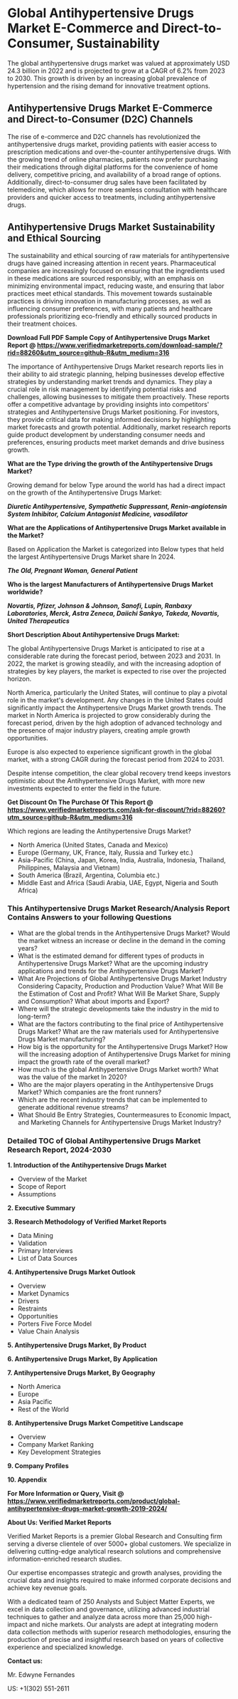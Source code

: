 <h1>Global Antihypertensive Drugs Market E-Commerce and Direct-to-Consumer, Sustainability</h1><p class=""><p>The global antihypertensive drugs market was valued at approximately USD 24.3 billion in 2022 and is projected to grow at a CAGR of 6.2% from 2023 to 2030. This growth is driven by an increasing global prevalence of hypertension and the rising demand for innovative treatment options.</p><h2>Antihypertensive Drugs Market E-Commerce and Direct-to-Consumer (D2C) Channels</h2><p>The rise of e-commerce and D2C channels has revolutionized the antihypertensive drugs market, providing patients with easier access to prescription medications and over-the-counter antihypertensive drugs. With the growing trend of online pharmacies, patients now prefer purchasing their medications through digital platforms for the convenience of home delivery, competitive pricing, and availability of a broad range of options. Additionally, direct-to-consumer drug sales have been facilitated by telemedicine, which allows for more seamless consultation with healthcare providers and quicker access to treatments, including antihypertensive drugs.</p><h2>Antihypertensive Drugs Market Sustainability and Ethical Sourcing</h2><p>The sustainability and ethical sourcing of raw materials for antihypertensive drugs have gained increasing attention in recent years. Pharmaceutical companies are increasingly focused on ensuring that the ingredients used in these medications are sourced responsibly, with an emphasis on minimizing environmental impact, reducing waste, and ensuring that labor practices meet ethical standards. This movement towards sustainable practices is driving innovation in manufacturing processes, as well as influencing consumer preferences, with many patients and healthcare professionals prioritizing eco-friendly and ethically sourced products in their treatment choices.</p></p><p class=""><strong>Download Full PDF Sample Copy of Antihypertensive Drugs Market Report @ <a href="https://www.verifiedmarketreports.com/download-sample/?rid=88260&utm_source=github-R&utm_medium=316" target="_blank">https://www.verifiedmarketreports.com/download-sample/?rid=88260&utm_source=github-R&utm_medium=316</a></strong></p><p>The importance of&nbsp;Antihypertensive Drugs Market research reports lies in their ability to aid strategic planning, helping businesses develop effective strategies by understanding market trends and dynamics. They play a crucial role in risk management by identifying potential risks and challenges, allowing businesses to mitigate them proactively. These reports offer a competitive advantage by providing insights into competitors' strategies and Antihypertensive Drugs Market positioning. For investors, they provide critical data for making informed decisions by highlighting market forecasts and growth potential. Additionally, market research reports guide product development by understanding consumer needs and preferences, ensuring products meet market demands and drive business growth.</p><p><strong>What are the&nbsp;Type driving the growth of the Antihypertensive Drugs Market?</strong></p><p id="" class="">Growing demand for below Type around the world has had a direct impact on the growth of the Antihypertensive Drugs Market:</p><p class=""><em><strong>Diuretic Antihypertensive, Sympathetic Suppressant, Renin-angiotensin System Inhibitor, Calcium Antagonist Medicine, vasodilator</strong></em></p><p class=""><strong>What are the&nbsp;Applications&nbsp;of Antihypertensive Drugs Market available in the Market?</strong></p><p id="" class="">Based on Application the Market is categorized into Below types that held the largest Antihypertensive Drugs Market share In 2024.</p><p class=""><em><strong>The Old, Pregnant Woman, General Patient</strong></em></p><p class=""><strong>Who is the largest Manufacturers of Antihypertensive Drugs Market worldwide?</strong></p><p><em><strong>Novartis, Pfizer, Johnson & Johnson, Sanofi, Lupin, Ranbaxy Laboratories, Merck, Astra Zeneca, Daiichi Sankyo, Takeda, Novartis, United Therapeutics</strong></em></p><p id="" class=""><strong>Short Description About Antihypertensive Drugs Market:</strong></p><p>The global Antihypertensive Drugs Market is anticipated to rise at a considerable rate during the forecast period, between 2023 and 2031. In 2022, the market is growing steadily, and with the increasing adoption of strategies by key players, the market is expected to rise over the projected horizon.</p><p>North America, particularly the United States, will continue to play a pivotal role in the market's development. Any changes in the United States could significantly impact the Antihypertensive Drugs Market growth trends. The market in North America is projected to grow considerably during the forecast period, driven by the high adoption of advanced technology and the presence of major industry players, creating ample growth opportunities.</p><p>Europe is also expected to experience significant growth in the global market, with a strong CAGR during the forecast period from 2024 to 2031.</p><p>Despite intense competition, the clear global recovery trend keeps investors optimistic about the Antihypertensive Drugs Market, with more new investments expected to enter the field in the future.</p><p id="" class=""><strong>Get Discount On The Purchase Of This Report @ <a href="https://www.verifiedmarketreports.com/ask-for-discount/?rid=88260?utm_source=github-R&utm_medium=316" target="_blank">https://www.verifiedmarketreports.com/ask-for-discount/?rid=88260?utm_source=github-R&utm_medium=316</a></strong></p><p class="">Which regions are leading the Antihypertensive Drugs Market?</p><ul><li>North America (United States, Canada and Mexico)</li><li>Europe (Germany, UK, France, Italy, Russia and Turkey etc.)</li><li>Asia-Pacific (China, Japan, Korea, India, Australia, Indonesia, Thailand, Philippines, Malaysia and Vietnam)</li><li>South America (Brazil, Argentina, Columbia etc.)</li><li>Middle East and Africa (Saudi Arabia, UAE, Egypt, Nigeria and South Africa)</li></ul><h3 id="" class="">This Antihypertensive Drugs Market Research/Analysis Report Contains Answers to your following Questions</h3><ul><li>What are the global trends in the Antihypertensive Drugs Market? Would the market witness an increase or decline in the demand in the coming years?</li><li>What is the estimated demand for different types of products in Antihypertensive Drugs Market? What are the upcoming industry applications and trends for the Antihypertensive Drugs Market?</li><li>What Are Projections of Global Antihypertensive Drugs Market Industry Considering Capacity, Production and Production Value? What Will Be the Estimation of Cost and Profit? What Will Be Market Share, Supply and Consumption? What about imports and Export?</li><li>Where will the strategic developments take the industry in the mid to long-term?</li><li>What are the factors contributing to the final price of Antihypertensive Drugs Market? What are the raw materials used for Antihypertensive Drugs Market manufacturing?</li><li>How big is the opportunity for the Antihypertensive Drugs Market? How will the increasing adoption of Antihypertensive Drugs Market for mining impact the growth rate of the overall market?</li><li>How much is the global Antihypertensive Drugs Market worth? What was the value of the market In 2020?</li><li>Who are the major players operating in the Antihypertensive Drugs Market? Which companies are the front runners?</li><li>Which are the recent industry trends that can be implemented to generate additional revenue streams?</li><li>What Should Be Entry Strategies, Countermeasures to Economic Impact, and Marketing Channels for Antihypertensive Drugs Market Industry?</li></ul><h3 id="" class="">Detailed TOC of Global Antihypertensive Drugs Market Research Report, 2024-2030</h3><p id="" class=""><strong>1. Introduction of the Antihypertensive Drugs Market</strong></p><ul><li>Overview of the Market</li><li>Scope of Report</li><li>Assumptions</li></ul><p id="" class=""><strong>2. Executive Summary</strong></p><p id="" class=""><strong>3. Research Methodology of Verified Market Reports</strong></p><ul><li>Data Mining</li><li>Validation</li><li>Primary Interviews</li><li>List of Data Sources</li></ul><p id="" class=""><strong>4. Antihypertensive Drugs Market Outlook</strong></p><ul><li>Overview</li><li>Market Dynamics</li><li>Drivers</li><li>Restraints</li><li>Opportunities</li><li>Porters Five Force Model</li><li>Value Chain Analysis</li></ul><p id="" class=""><strong>5. Antihypertensive Drugs Market, By Product</strong></p><p id="" class=""><strong>6. Antihypertensive Drugs Market, By Application</strong></p><p id="" class=""><strong>7. Antihypertensive Drugs Market, By Geography</strong></p><ul><li>North America</li><li>Europe</li><li>Asia Pacific</li><li>Rest of the World</li></ul><p id="" class=""><strong>8. Antihypertensive Drugs Market Competitive Landscape</strong></p><ul><li>Overview</li><li>Company Market Ranking</li><li>Key Development Strategies</li></ul><p id="" class=""><strong>9. Company Profiles</strong></p><p id="" class=""><strong>10. Appendix</strong></p><p id="" class=""><strong>For More Information or Query, Visit @ <a href="https://www.verifiedmarketreports.com/product/global-antihypertensive-drugs-market-growth-2019-2024/" target="_blank">https://www.verifiedmarketreports.com/product/global-antihypertensive-drugs-market-growth-2019-2024/</a></strong></p><p id="" class=""><strong>About Us: Verified Market Reports</strong></p><p id="" class="">Verified Market Reports is a premier Global Research and Consulting firm serving a diverse clientele of over 5000+ global customers. We specialize in delivering cutting-edge analytical research solutions and comprehensive information-enriched research studies.</p><p id="" class="">Our expertise encompasses strategic and growth analyses, providing the crucial data and insights required to make informed corporate decisions and achieve key revenue goals.</p><p id="" class="">With a dedicated team of 250 Analysts and Subject Matter Experts, we excel in data collection and governance, utilizing advanced industrial techniques to gather and analyze data across more than 25,000 high-impact and niche markets. Our analysts are adept at integrating modern data collection methods with superior research methodologies, ensuring the production of precise and insightful research based on years of collective experience and specialized knowledge.</p><p id="" class=""><strong>Contact us:</strong></p><p id="" class="">Mr. Edwyne Fernandes</p><p id="" class="">US: +1(302) 551-2611</p>